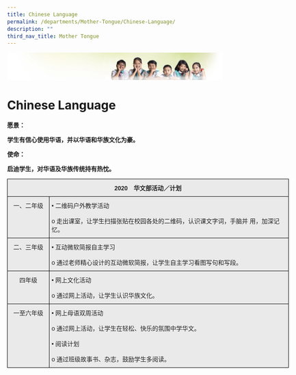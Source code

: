 ```yaml
---
title: Chinese Language
permalink: /departments/Mother-Tongue/Chinese-Language/
description: ""
third_nav_title: Mother Tongue
---
```

![](/images/Banner.jpg)

Chinese Language
================

**愿景：**

**学生有信心使用华语，并以华语和华族文化为豪。**

**使命：**

**启迪学生，对华语及华族传统持有热忱。**

<style type="text/css">
.tg  {border-collapse:collapse;border-spacing:0;}
.tg td{border-color:black;border-style:solid;border-width:1px;font-family:Arial, sans-serif;font-size:14px;
  overflow:hidden;padding:10px 5px;word-break:normal;}
.tg th{border-color:black;border-style:solid;border-width:1px;font-family:Arial, sans-serif;font-size:14px;
  font-weight:normal;overflow:hidden;padding:10px 5px;word-break:normal;}
.tg .tg-n4qt{background-color:#EAEAEA;color:#222;font-weight:bold;text-align:center;vertical-align:top}
.tg .tg-y7qa{background-color:#EAEAEA;color:#222;text-align:left;vertical-align:top}
.tg .tg-ii8k{background-color:#EAEAEA;color:#222;text-align:center;vertical-align:top}
</style>
<table class="tg" style="undefined;table-layout: fixed; width: 659px">
<colgroup>
<col style="width: 98px">
<col style="width: 561px">
</colgroup>
<thead>
  <tr>
    <th class="tg-n4qt" colspan="2">2020　华文部活动／计划<br></th>
  </tr>
</thead>
<tbody>
  <tr>
    <td class="tg-ii8k">一、二年级<br></td>
    <td class="tg-y7qa">•	二维码户外教学活动<br><br>            o	走出课室，让学生扫描张贴在校园各处的二维码，认识课文字词，手脑并                           用，加深记忆。<br></td>
  </tr>
  <tr>
    <td class="tg-ii8k">二、三年级<br></td>
    <td class="tg-y7qa">•	互动微软简报自主学习<br><br>            o	通过老师精心设计的互动微软简报，让学生自主学习看图写句和写段。<br></td>
  </tr>
  <tr>
    <td class="tg-ii8k">四年级</td>
    <td class="tg-y7qa">•	网上文化活动<br><br>            o	通过网上活动，让学生认识华族文化。<br></td>
  </tr>
  <tr>
    <td class="tg-ii8k">一至六年级<br></td>
    <td class="tg-y7qa">•	网上母语双周活动<br><br>            o	通过网上活动，让学生在轻松、快乐的氛围中学华文。<br><br>•	阅读计划<br><br>            o	通过班级故事书、杂志，鼓励学生多阅读。</td>
  </tr>
</tbody>
</table>